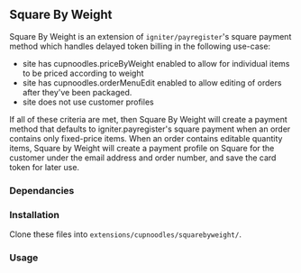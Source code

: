 ## Square By Weight

Square By Weight is an extension of `igniter/payregister`'s square payment method which handles delayed token billing in the following use-case:

- site has cupnoodles.priceByWeight enabled to allow for individual items to be priced according to weight
- site has cupnoodles.orderMenuEdit enabled to allow editing of orders after they've been packaged. 
- site does not use customer profiles 

If all of these criteria are met, then Square By Weight will create a payment method that defaults to igniter.payregister's square payment when an order contains only fixed-price items. When an order contains editable quantity items, Square by Weight will create a payment profile on Square for the customer under the email address and order number, and save the card token for later use. 

### Dependancies


### Installation

Clone these files into `extensions/cupnoodles/squarebyweight/`. 

### Usage 

